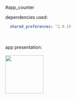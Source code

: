 #app_counter


dependencies used:
```yaml
  shared_preferences: ^2.0.15
```
<br><br>
app presentation:
<br><br>
<img src="https://media.giphy.com/media/hT1dsAstDQCdTyGGgw/giphy.gif" width=120/>
